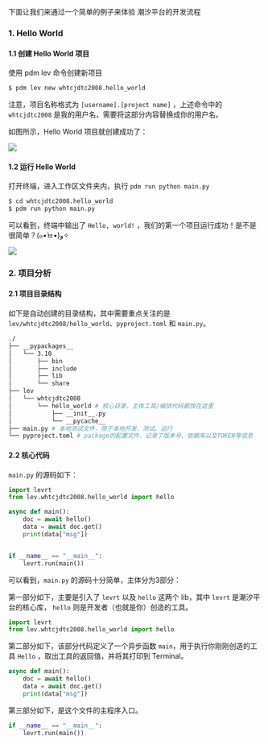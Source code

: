 下面让我们来通过一个简单的例子来体验 潮汐平台的开发流程

### 1. Hello World

#### 1.1 创建 Hello World 项目

使用 pdm lev 命令创建新项目

```bash
$ pdm lev new whtcjdtc2008.hello_world
```

注意，项目名称格式为 `[username].[project name]` ，上述命令中的 `whtcjdtc2008` 是我的用户名，需要将这部分内容替换成你的用户名。

如图所示，Hello World 项目就创建成功了：

![](https://levimg.s3.cn-northwest-1.amazonaws.com.cn/x/%E6%88%AA%E5%B1%8F2022-05-25+06.46.31.png)

#### 1.2 运行 Hello World

打开终端，进入工作区文件夹内，执行 `pdm run python main.py`

```bash
$ cd whtcjdtc2008.hello_world
$ pdm run python main.py
```

可以看到，终端中输出了 `Hello, world!` ，我们的第一个项目运行成功！是不是很简单？(๑•̀ㅂ•́)و✧

![](https://levimg.s3.cn-northwest-1.amazonaws.com.cn/x/%E6%88%AA%E5%B1%8F2022-05-25+06.56.29.png)

### 2. 项目分析

#### 2.1 项目目录结构

如下是自动创建的目录结构，其中需要重点关注的是 `lev/whtcjdtc2008/hello_world`、`pyproject.toml` 和 `main.py`。

```bash
./
├── __pypackages__
│   └── 3.10
│       ├── bin
│       ├── include
│       ├── lib
│       └── share
├── lev
│   └── whtcjdtc2008
│       └── hello_world # 核心目录，主体工具/编排代码都放在这里
│           ├── __init__.py
│           └── __pycache__
├── main.py # 本地测试文件，用于本地开发、测试、运行
└── pyproject.toml # package的配置文件，记录了版本号、依赖库以及TOKEN等信息
```

#### 2.2 核心代码

`main.py` 的源码如下：
```python
import levrt
from lev.whtcjdtc2008.hello_world import hello

async def main():
    doc = await hello()
    data = await doc.get()
    print(data["msg"])


if __name__ == "__main__":
    levrt.run(main())
```

可以看到，`main.py` 的源码十分简单，主体分为3部分：

第一部分如下，主要是引入了 `levrt` 以及 `hello` 这两个 lib，其中 `levrt` 是潮汐平台的核心库， `hello` 则是开发者（也就是你）创造的工具。

```python
import levrt
from lev.whtcjdtc2008.hello_world import hello
```

第二部分如下，该部分代码定义了一个异步函数 `main`，用于执行你刚刚创造的工具 `Hello` ，取出工具的返回值，并将其打印到 Terminal。
```python
async def main():
    doc = await hello()
    data = await doc.get()
    print(data["msg"])
```

第三部分如下，是这个文件的主程序入口。
```python
if __name__ == "__main__":
    levrt.run(main())
```
